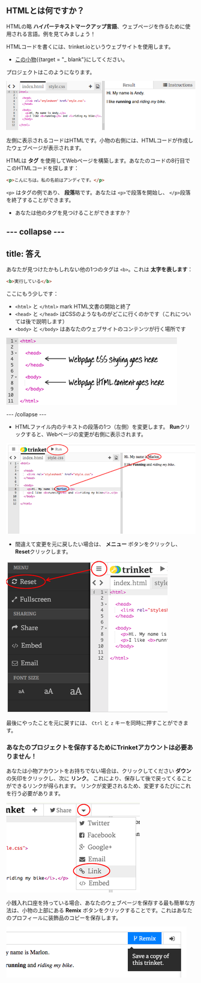 ## HTMLとは何ですか？

HTMLの略 **ハイパーテキストマークアップ言語**、ウェブページを作るために使用される言語。例を見てみましょう！

HTMLコードを書くには、trinket.ioというウェブサイトを使用します。

+ [この小物](http://jumpto.cc/web-intro){{target = "_ blank"}にしてください。

プロジェクトはこのようになります。

![スクリーンショット](images/birthday-starter.png)

左側に表示されるコードはHTMLです。小物の右側には、HTMLコードが作成したウェブページが表示されます。

HTMLは **タグ** を使用してWebページを構築します。あなたのコードの8行目でこのHTMLコードを探します：

```html
<p>こんにちは。私の名前はアンディです。</p>
```

`<p>` はタグの例であり、 **段落**略です。あなたは `<p>`で段落を開始し、 `</p>`段落を終了することができます。

+ あなたは他のタグを見つけることができますか？

## \--- collapse \---

## title: 答え

あなたが見つけたかもしれない他の1つのタグは `<b>`。これは **太字を表します**：

```html
<b>実行している</b>
```

ここにもう少しです：

+ `<html>` と `</html>` mark HTML文書の開始と終了
+ `<head>` と `</head>` はCSSのようなものがどこに行くのかです（これについては後で説明します）
+ `<body>` と `</body>` はあなたのウェブサイトのコンテンツが行く場所です

![スクリーンショット](images/birthday-head-body.png)

\--- /collapse \---

+ HTMLファイル内のテキストの段落の1つ（左側）を変更します。 **Run**クリックすると、Webページの変更が右側に表示されます。

![スクリーンショット](images/birthday-edit-html.png)

+ 間違えて変更を元に戻したい場合は、 **メニュー** ボタンをクリックし、 **Reset**クリックします。

![スクリーンショット](images/birthday-reset.png)

最後にやったことを元に戻すには、 `Ctrl` と `z` キーを同時に押すことができます。

### あなたのプロジェクトを保存するためにTrinketアカウントは必要ありません！

あなたは小物アカウントをお持ちでない場合は、クリックしてください **ダウン** の矢印をクリックし、次に **リンク**。 これにより、保存して後で戻ってくることができるリンクが得られます。 リンクが変更されるため、変更するたびにこれを行う必要があります。

![スクリーンショット](images/birthday-link.png)

小銭入れ口座を持っている場合、あなたのウェブページを保存する最も簡単な方法は、小物の上部にある **Remix** ボタンをクリックすることです。これはあなたのプロフィールに装飾品のコピーを保存します。

![スクリーンショット](images/birthday-remix.png)